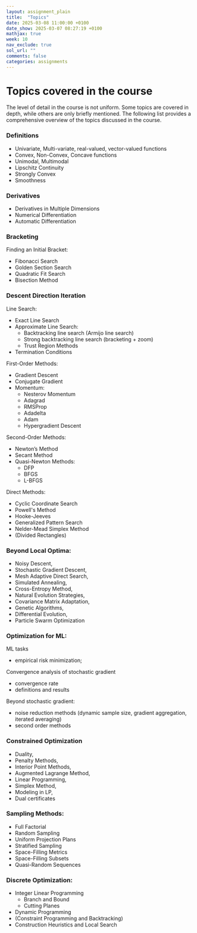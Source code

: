 ```yaml
---
layout: assignment_plain
title:  "Topics"
date: 2025-03-08 11:00:00 +0100
date_show: 2025-03-07 08:27:19 +0100
mathjax: true
week: 10
nav_exclude: true
sol_url: ""
comments: false
categories: assignments
---
```


# Topics covered in the course

The level of detail in the course is not uniform. Some topics are covered in depth, while others are only briefly mentioned. The following list provides a comprehensive overview of the topics discussed in the course.

### Definitions

  - Univariate, Multi-variate, real-valued, vector-valued functions
  - Convex, Non-Convex, Concave functions
  - Unimodal, Multimodal
  - Lipschitz Continuity
  - Strongly Convex
  - Smoothness

### Derivatives

- Derivatives in Multiple Dimensions
- Numerical Differentiation
- Automatic Differentiation

### Bracketing

Finding an Initial Bracket:

  - Fibonacci Search
  - Golden Section Search
  - Quadratic Fit Search
  - Bisection Method

### Descent Direction Iteration

Line Search:

  - Exact Line Search
  - Approximate Line Search:
    - Backtracking line search (Armijo line search)
    - Strong backtracking line search (bracketing + zoom)
    - Trust Region Methods
  - Termination Conditions

First-Order Methods:

  - Gradient Descent
  - Conjugate Gradient
  - Momentum:
    - Nesterov Momentum
    - Adagrad
    - RMSProp
    - Adadelta
    - Adam
    - Hypergradient Descent

Second-Order Methods:

  - Newton’s Method
  - Secant Method
  - Quasi-Newton Methods:
    - DFP
    - BFGS
    - L-BFGS

Direct Methods:

  - Cyclic Coordinate Search
  - Powell's Method
  - Hooke-Jeeves
  - Generalized Pattern Search
  - Nelder-Mead Simplex Method
  - (Divided Rectangles)

### Beyond Local Optima:

  -	Noisy Descent, 
  - Stochastic Gradient Descent, 
  - Mesh Adaptive Direct Search, 
  - Simulated Annealing, 
  - Cross-Entropy Method, 
  - Natural Evolution Strategies, 
  - Covariance Matrix Adaptation, 
  - Genetic Algorithms, 
  - Differential Evolution, 
  - Particle Swarm Optimization

### Optimization for ML:

ML tasks 

  - empirical risk minimization; 
  
Convergence analysis of stochastic gradient

  - convergence rate
  - definitions and results
  
Beyond stochastic gradient:

  - noise reduction methods (dynamic sample size, gradient aggregation, iterated averaging) 
  - second order methods 

### Constrained Optimization

  -	Duality, 
  - Penalty Methods, 
  - Interior Point Methods, 
  - Augmented Lagrange Method, 
  - Linear Programming, 
  - Simplex Method, 
  - Modeling in LP, 
  - Dual certificates

### Sampling Methods:

  - Full Factorial 
  - Random Sampling
  - Uniform Projection Plans
  - Stratified Sampling
  - Space-Filling Metrics 
  - Space-Filling Subsets
  - Quasi-Random Sequences

### Discrete Optimization:

  -	Integer Linear Programming
    - Branch and Bound
    - Cutting Planes
  - Dynamic Programming
  - (Constraint Programming and Backtracking) 
  - Construction Heuristics and Local Search